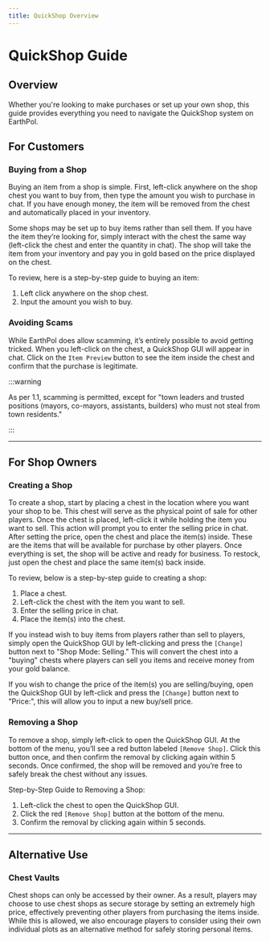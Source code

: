 ```yaml
---
title: QuickShop Overview
---
```


# QuickShop Guide

## Overview

Whether you're looking to make purchases or set up your own shop, this guide provides everything you need to navigate the QuickShop system on EarthPol. 

## For Customers 

### Buying from a Shop
Buying an item from a shop is simple. First, left-click anywhere on the shop chest you want to buy from, then type the amount you wish to purchase in chat. If you have enough money, the item will be removed from the chest and automatically placed in your inventory.

Some shops may be set up to buy items rather than sell them. If you have the item they’re looking for, simply interact with the chest the same way (left-click the chest and enter the quantity in chat). The shop will take the item from your inventory and pay you in gold based on the price displayed on the chest.

To review, here is a step-by-step guide to buying an item:

1. Left click anywhere on the shop chest.
2. Input the amount you wish to buy.

### Avoiding Scams

While EarthPol does allow scamming, it’s entirely possible to avoid getting tricked. When you left-click on the chest, a QuickShop GUI will appear in chat. Click on the `Item Preview` button to see the item inside the chest and confirm that the purchase is legitimate.

:::warning

As per 1.1, scamming is permitted, except for "town leaders and trusted positions (mayors, co-mayors, assistants, builders) who must not steal from town residents."

:::

---

## For Shop Owners

### Creating a Shop

To create a shop, start by placing a chest in the location where you want your shop to be. This chest will serve as the physical point of sale for other players. Once the chest is placed, left-click it while holding the item you want to sell. This action will prompt you to enter the selling price in chat. After setting the price, open the chest and place the item(s) inside. These are the items that will be available for purchase by other players. Once everything is set, the shop will be active and ready for business. To restock, just open the chest and place the same item(s) back inside.

To review, below is a step-by-step guide to creating a shop:

1. Place a chest.
2. Left-click the chest with the item you want to sell.
3. Enter the selling price in chat.
4. Place the item(s) into the chest.

If you instead wish to buy items from players rather than sell to players, simply open the QuickShop GUI by left-clicking and press the `[Change]` button next to "Shop Mode: Selling." This will convert the chest into a "buying" chests where players can sell you items and receive money from your gold balance.

If you wish to change the price of the item(s) you are selling/buying, open the QuickShop GUI by left-click and press the `[Change]` button next to "Price:", this will allow you to input a new buy/sell price. 

### Removing a Shop

To remove a shop, simply left-click to open the QuickShop GUI. At the bottom of the menu, you’ll see a red button labeled `[Remove Shop]`. Click this button once, and then confirm the removal by clicking again within 5 seconds. Once confirmed, the shop will be removed and you’re free to safely break the chest without any issues.

Step-by-Step Guide to Removing a Shop:

1. Left-click the chest to open the QuickShop GUI.
2. Click the red `[Remove Shop]` button at the bottom of the menu.
3. Confirm the removal by clicking again within 5 seconds.

---

## Alternative Use

### Chest Vaults

Chest shops can only be accessed by their owner. As a result, players may choose to use chest shops as secure storage by setting an extremely high price, effectively preventing other players from purchasing the items inside. While this is allowed, we also encourage players to consider using their own individual plots as an alternative method for safely storing personal items.